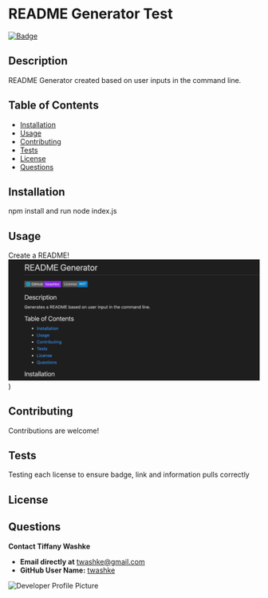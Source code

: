 # README Generator Test

[![Badge](https://img.shields.io/badge/GitHub-twashke-blueviolet?style=flat-square&logo=appveyor)](https://github.com/twashke) 

## Description

README Generator created based on user inputs in the command line.

## Table of Contents 

- [Installation](#installation)
- [Usage](#usage)
- [Contributing](#contributing)
- [Tests](#tests)
- [License](#license)
- [Questions](#questions)

## Installation

npm install and run node index.js

## Usage

Create a README!  
![README Generator Test](./../images/test.png))

## Contributing

Contributions are welcome!

## Tests

Testing each license to ensure badge, link and information pulls correctly

## License




## Questions

**Contact Tiffany Washke**

- **Email directly at** twashke@gmail.com
- **GitHub User Name:** [twashke](https://github.com/twashke)

![Developer Profile Picture](https://avatars.githubusercontent.com/u/79234530?v=4) 

